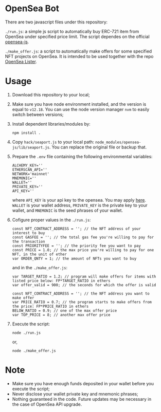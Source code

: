 # OpenSea Bot
There are two javascript files under this repository:

`./run.js`: a simple js script to automatically buy ERC-721 item from OpenSea under specified price limit.
The script dependes on the official [opensea-js](https://github.com/ProjectOpenSea/opensea-js/tree/master).

`./make_offer.js`: a script to automatically make offers for some specified NFT projects on OpenSea. It is intended to be used together with the repo [OpenSea Lister](https://github.com/Wallace-Chen/OpenSea-Lister).

# Usage
1. Download this repository to your local;
2. Make sure you have node environment installed, and the version is equal to `v12.18`. You can use the node version manager `nvm` to easily switch between versions;
3. Install dependent libraries/modules by:
   ```
   npm install .
   ```
4. Copy `hack/seaport.js` to your local path: `node_modules/opensea-js/lib/seaport.js`. You can replace the original file or backup that.
5. Prepare the `.env` file containing the following environmental variables:
   ```
   ALCHEMY_KEY=''
   ETHERSCAN_API=''
   NETWORK='mainnet'
   MNEMONIC=''
   WALLET=''
   PRIVATE_KEY=''
   API_KEY=''
   ```
   where `API_KEY` is your api key to the opensea. You may apply [here](https://docs.opensea.io/reference/request-an-api-key). `WALLET` is your wallet address, `PRIVATE_KEY` is the private key to your wallet, and `MNEMONIC` is the seed phrases of your wallet.
6. Cofigure proper values in the `./run.js`:
   ```
   const NFT_CONTRACT_ADDRESS = ''; // the NFT address of your interest to buy
   const GASFEE = ''; // the total gas fee you're willing to pay for the transaction
   const PRIORITYFEE = ''; // the priority fee you want to pay
   const PRICE = 1.0; // the max price you're willing to pay for one NFT, in the unit of ether
   var ORDER_QNTY = 1; // the amount of NFTs you want to buy
   ```
   and in the `./make_offer.js`:
   ```
   var TARGET_RATIO = 1.2; // program will make offers for items with listed price below: FP*TARGET_RATIO in ethers
   var offer_valid = 900; // the seconds for which the offer is valid

   const NFT_CONTRACT_ADDRESS = ''; // the NFT address you want to make offer
   var PRICE_RATIO = 0.7; // the program starts to make offers from the price: FP*PRICE_RATIO in ethers
   BELOW_RATIO = 0.9; // one of the max offer price
   var TOP_PRICE = 8; // another max offer price
   ```

7. Execute the script:
   ```
   node ./run.js
   ```
   or,
   ```
   node ./make_offer.js
   ```

# Note
+ Make sure you have enough funds deposited in your wallet before you execute the script;
+ Never disclose your wallet private key and mnemonic phrases;
+ Nothing guaranteed in the code. Future updates may be necessary in the case of OpenSea API upgrade.
